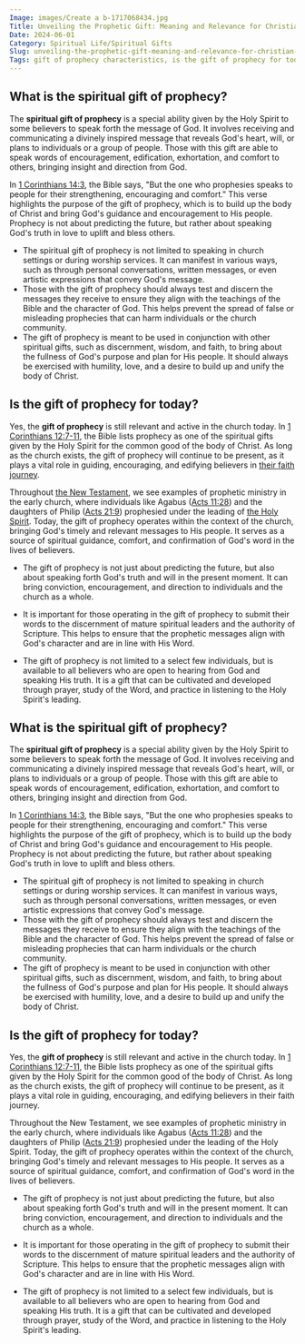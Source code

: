 ```yaml
---
Image: images/Create a b-1717068434.jpg
Title: Unveiling the Prophetic Gift: Meaning and Relevance for Christian Believers
Date: 2024-06-01
Category: Spiritual Life/Spiritual Gifts
Slug: unveiling-the-prophetic-gift-meaning-and-relevance-for-christian-believers
Tags: gift of prophecy characteristics, is the gift of prophecy for today, what is the spiritual gift of prophecy, what is prophecy spiritual gift, the spiritual gift of prophecy, the gift of prophecy meaning, spiritual life, spiritual gifts
---
```

## What is the spiritual gift of prophecy?

The **spiritual gift of prophecy** is a special ability given by the Holy Spirit to some believers to speak forth the message of God. It involves receiving and communicating a divinely inspired message that reveals God's heart, will, or plans to individuals or a group of people. Those with this gift are able to speak words of encouragement, edification, exhortation, and comfort to others, bringing insight and direction from God.

In [1 Corinthians 14:3](https://www.bibleref.com/1-Corinthians/14/1-Corinthians-14-3.html), the Bible says, "But the one who prophesies speaks to people for their strengthening, encouraging and comfort." This verse highlights the purpose of the gift of prophecy, which is to build up the body of Christ and bring God's guidance and encouragement to His people. Prophecy is not about predicting the future, but rather about speaking God's truth in love to uplift and bless others.

- The spiritual gift of prophecy is not limited to speaking in church settings or during worship services. It can manifest in various ways, such as through personal conversations, written messages, or even artistic expressions that convey God's message.
- Those with the gift of prophecy should always test and discern the messages they receive to ensure they align with the teachings of the Bible and the character of God. This helps prevent the spread of false or misleading prophecies that can harm individuals or the church community.
- The gift of prophecy is meant to be used in conjunction with other spiritual gifts, such as discernment, wisdom, and faith, to bring about the fullness of God's purpose and plan for His people. It should always be exercised with humility, love, and a desire to build up and unify the body of Christ.


## Is the gift of prophecy for today?

Yes, the **gift of prophecy** is still relevant and active in the church today. In [1 Corinthians 12:7-11](https://www.bibleref.com/1-Corinthians/12/1-Corinthians-12-7.html), the Bible lists prophecy as one of the spiritual gifts given by the Holy Spirit for the common good of the body of Christ. As long as the church exists, the gift of prophecy will continue to be present, as it plays a vital role in guiding, encouraging, and edifying believers in [their faith journey](/the-origin-of-the-holy-spirit-in-scripture-a-comprehensive-guide).

Throughout [the New Testament](/unveiling-the-gospel-of-thomas-ultimate-guide-and-pdf-download), we see examples of prophetic ministry in the early church, where individuals like Agabus ([Acts 11:28](https://www.bibleref.com/Acts/11/Acts-11-28.html)) and the daughters of Philip ([Acts 21:9](https://www.bibleref.com/Acts/21/Acts-21-9.html)) prophesied under the leading of [the Holy Spirit](/ultimate-guide-best-order-to-read-the-bible-for-beginners). Today, the gift of prophecy operates within the context of the church, bringing God's timely and relevant messages to His people. It serves as a source of spiritual guidance, comfort, and confirmation of God's word in the lives of believers.

- The gift of prophecy is not just about predicting the future, but also about speaking forth God's truth and will in the present moment. It can bring conviction, encouragement, and direction to individuals and the church as a whole.
  
- It is important for those operating in the gift of prophecy to submit their words to the discernment of mature spiritual leaders and the authority of Scripture. This helps to ensure that the prophetic messages align with God's character and are in line with His Word.
  
- The gift of prophecy is not limited to a select few individuals, but is available to all believers who are open to hearing from God and speaking His truth. It is a gift that can be cultivated and developed through prayer, study of the Word, and practice in listening to the Holy Spirit's leading.
## What is the spiritual gift of prophecy?

The **spiritual gift of prophecy** is a special ability given by the Holy Spirit to some believers to speak forth the message of God. It involves receiving and communicating a divinely inspired message that reveals God's heart, will, or plans to individuals or a group of people. Those with this gift are able to speak words of encouragement, edification, exhortation, and comfort to others, bringing insight and direction from God.

In [1 Corinthians 14:3](https://www.bibleref.com/1-Corinthians/14/1-Corinthians-14-3.html), the Bible says, "But the one who prophesies speaks to people for their strengthening, encouraging and comfort." This verse highlights the purpose of the gift of prophecy, which is to build up the body of Christ and bring God's guidance and encouragement to His people. Prophecy is not about predicting the future, but rather about speaking God's truth in love to uplift and bless others.

- The spiritual gift of prophecy is not limited to speaking in church settings or during worship services. It can manifest in various ways, such as through personal conversations, written messages, or even artistic expressions that convey God's message.
- Those with the gift of prophecy should always test and discern the messages they receive to ensure they align with the teachings of the Bible and the character of God. This helps prevent the spread of false or misleading prophecies that can harm individuals or the church community.
- The gift of prophecy is meant to be used in conjunction with other spiritual gifts, such as discernment, wisdom, and faith, to bring about the fullness of God's purpose and plan for His people. It should always be exercised with humility, love, and a desire to build up and unify the body of Christ.


## Is the gift of prophecy for today?

Yes, the **gift of prophecy** is still relevant and active in the church today. In [1 Corinthians 12:7-11](https://www.bibleref.com/1-Corinthians/12/1-Corinthians-12-7.html), the Bible lists prophecy as one of the spiritual gifts given by the Holy Spirit for the common good of the body of Christ. As long as the church exists, the gift of prophecy will continue to be present, as it plays a vital role in guiding, encouraging, and edifying believers in their faith journey.

Throughout the New Testament, we see examples of prophetic ministry in the early church, where individuals like Agabus ([Acts 11:28](https://www.bibleref.com/Acts/11/Acts-11-28.html)) and the daughters of Philip ([Acts 21:9](https://www.bibleref.com/Acts/21/Acts-21-9.html)) prophesied under the leading of the Holy Spirit. Today, the gift of prophecy operates within the context of the church, bringing God's timely and relevant messages to His people. It serves as a source of spiritual guidance, comfort, and confirmation of God's word in the lives of believers.

- The gift of prophecy is not just about predicting the future, but also about speaking forth God's truth and will in the present moment. It can bring conviction, encouragement, and direction to individuals and the church as a whole.
  
- It is important for those operating in the gift of prophecy to submit their words to the discernment of mature spiritual leaders and the authority of Scripture. This helps to ensure that the prophetic messages align with God's character and are in line with His Word.
  
- The gift of prophecy is not limited to a select few individuals, but is available to all believers who are open to hearing from God and speaking His truth. It is a gift that can be cultivated and developed through prayer, study of the Word, and practice in listening to the Holy Spirit's leading.
